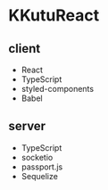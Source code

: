 # KKutuReact

## client
- React
- TypeScript
- styled-components
- Babel

## server
- TypeScript
- socketio
- passport.js
- Sequelize